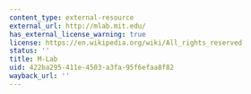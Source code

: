 ```yaml
---
content_type: external-resource
external_url: http://mlab.mit.edu/
has_external_license_warning: true
license: https://en.wikipedia.org/wiki/All_rights_reserved
status: ''
title: M-Lab
uid: 422ba295-411e-4503-a3fa-95f6efaa8f82
wayback_url: ''
---
```

